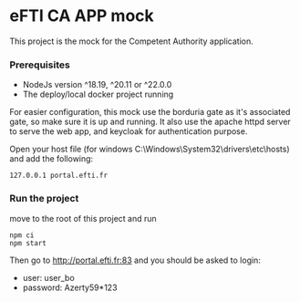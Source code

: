 <h1> eFTI CA APP mock </h1>

This project is the mock for the Competent Authority application.

### Prerequisites

- NodeJs version 	^18.19, ^20.11 or ^22.0.0
- The deploy/local docker project running

For easier configuration, this mock use the borduria gate as it's associated gate, so make sure it is up and running. 
It also use the apache httpd server to serve the web app, and keycloak for authentication purpose.

Open your host file (for windows C:\Windows\System32\drivers\etc\hosts) and add the following:
```
127.0.0.1 portal.efti.fr
```

### Run the project

move to the root of this project and run

```
npm ci
npm start
```

Then go to http://portal.efti.fr:83 and you should be asked to login:
- user: user_bo
- password: Azerty59*123

